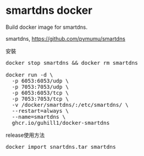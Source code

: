 # smartdns docker

Build docker image for smartdns.

smartdns,
https://github.com/pymumu/smartdns

安裝
<pre>
docker stop smartdns && docker rm smartdns

docker run -d \
  -p 6053:6053/udp \
  -p 7053:7053/udp \
  -p 6053:6053/tcp \
  -p 7053:7053/tcp \
  -v /docker/smartdns/:/etc/smartdns/ \
  --restart=always \
  --name=smartdns \
  ghcr.io/guhill1/docker-smartdns
</pre>

release使用方法
<pre>
docker import snartdns.tar smartdns
</pre>

